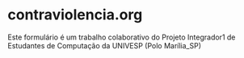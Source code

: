 # contraviolencia.org
Este formulário é um trabalho colaborativo do Projeto Integrador1 de Estudantes de Computação da UNIVESP (Polo Marília_SP)
